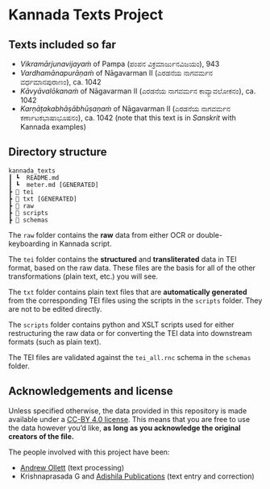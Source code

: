 # Kannada Texts Project

## Texts included so far

- *Vikramārjunavijayaṁ* of Pampa (ಪಂಪನ ವಿಕ್ರಮಾರ್ಜುನವಿಜಯಂ), 943
- *Vardhamānapurāṇaṁ* of Nāgavarman II (ಎರಡನೆಯ ನಾಗವರ್ಮನ ವರ್ಧಮಾನಪುರಾಣಂ), ca. 1042
- *Kāvyāvalōkanaṁ* of Nāgavarman II (ಎರಡನೆಯ ನಾಗವರ್ಮನ ಕಾವ್ಯಾವಲೋಕನಂ), ca. 1042
- *Karṇāṭakabhāṣābhūṣaṇaṁ* of Nāgavarman II (ಎರಡನೆಯ ನಾಗವರ್ಮನ ಕರ್ಣಾಟಕಭಾಷಾಭೂಷನಂ), ca. 1042 (note that this text is in *Sanskrit* with Kannada examples)

## Directory structure

    kannada_texts
    ┃ ┗  README.md
    ┃ ┗  meter.md [GENERATED]
    ┣ 📜 tei
    ┣ 📜 txt [GENERATED]
    ┣ 📜 raw
    ┣ 📜 scripts
    ┣ 📜 schemas

The `raw` folder contains the **raw** data from either OCR or double-keyboarding in Kannada script.

The `tei` folder contains the **structured** and **transliterated** data in TEI format, based on the raw data. These files are the basis for all of the other transformations (plain text, etc.) you will see.

The `txt` folder contains plain text files that are **automatically generated** from the corresponding TEI files using the scripts in the `scripts` folder. They are not to be edited directly.

The `scripts` folder contains python and XSLT scripts used for either restructuring the raw data or for converting the TEI data into downstream formats (such as plain text).

The TEI files are validated against the `tei_all.rnc` schema in the `schemas` folder.

## Acknowledgements and license

Unless specified otherwise, the data provided in this repository is made available under a [CC-BY 4.0 license](https://creativecommons.org/licenses/by/4.0/). This means that you are free to use the data however you’d like, **as long as you acknowledge the original creators of the file.**

The people involved with this project have been:
- [Andrew Ollett](http://prakrit.info) (text processing)
- Krishnaprasada G and [Adishila Publications](https://adishila.com/) (text entry and correction)
